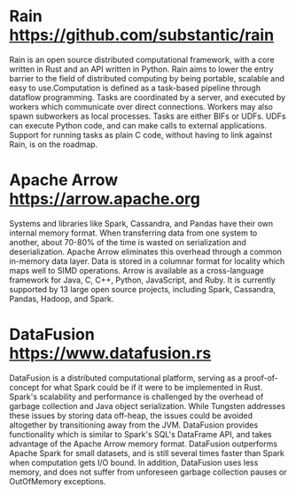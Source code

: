 # Rain https://github.com/substantic/rain

Rain is an open source distributed computational framework, with a core written in Rust and an API written in Python. Rain aims to lower the entry barrier to the field of distributed computing by being portable, scalable and easy to use.Computation is defined as a task-based pipeline through dataflow programming. Tasks are coordinated by a server, and executed by workers which communicate over direct connections. Workers may also spawn subworkers as local processes. Tasks are either BIFs or UDFs. UDFs can execute Python code, and can make calls to external applications. Support for running tasks as plain C code, without having to link against Rain, is on the roadmap.

# Apache Arrow https://arrow.apache.org

Systems and libraries like Spark, Cassandra, and Pandas have their own internal memory format. When transferring data from one system to another, about 70-80% of the time is wasted on serialization and deserialization. Apache Arrow eliminates this overhead through a common in-memory data layer. Data is stored in a columnar format for locality which maps well to SIMD operations. Arrow is available as a cross-language framework for Java, C, C++, Python, JavaScript, and Ruby. It is currently supported by 13 large open source projects, including Spark, Cassandra, Pandas, Hadoop, and Spark.

# DataFusion https://www.datafusion.rs

DataFusion is a distributed computational platform, serving as a proof-of-concept for what Spark could be if it were to be implemented in Rust. Spark's scalability and performance is challenged by the overhead of garbage collection and Java object serialization. While Tungsten addresses these issues by storing data off-heap, the issues could be avoided altogether by transitioning away from the JVM. DataFusion provides functionality which is similar to Spark's SQL's DataFrame API, and takes advantage of the Apache Arrow memory format. DataFusion outperforms Apache Spark for small datasets, and is still several times faster than Spark when computation gets I/O bound. In addition, DataFusion uses less memory, and does not suffer from unforeseen garbage collection pauses or OutOfMemory exceptions.
